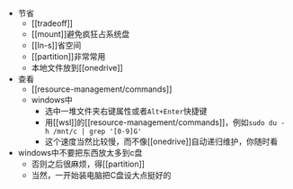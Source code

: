 - 节省
  - [[tradeoff]]
  - [[mount]]避免疯狂占系统盘
  - [[ln-s]]省空间
  - [[partition]]非常常用
  - 本地文件放到[[onedrive]]
- 查看
  - [[resource-management/commands]]
  - windows中
    - 选中一堆文件夹右键属性或者`Alt+Enter`快捷键
    - 用[[wsl]]的[[resource-management/commands]]，例如`sudo du -h /mnt/c | grep '[0-9]G'`
    - 这个速度当然比较慢，而不像[[onedrive]]自动递归维护，你随时看
- windows中不要把东西放太多到c盘
  - 否则之后很麻烦，得[[partition]]
  - 当然，一开始装电脑把C盘设大点挺好的